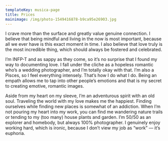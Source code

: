```yaml
---
templateKey: musica-page
title: Prices
mainimage: /img/photo-1549416878-b9ca95e26903.jpg
---
```

I crave more than the surface and greatly value genuine connection. I believe that being mindful and living in the now is most important, because all we ever have is this exact moment in time. I also believe that love truly is the most incredible thing, which should always be fostered and celebrated. 



I’m INFP-T and as sappy as they come, so it’s no surprise that I found my way to documenting love. I fall under the cliche as a hopeless romantic who’s a wedding photographer, and I’m totally okay with that. I’m also a Pisces, so I feel everything intensely. That’s how I do what I do. Being an empath allows me to tap into other people’s emotions and that is my secret to creating emotive, romantic images.




Aside from my heart on my sleeve, I’m an adventurous spirit with an old soul. Traveling the world with my love makes me the happiest. Finding ourselves while finding new places is somewhat of an addiction. When I’m not pouring my heart into my work, you can find me wandering nature trails or tending to my (too many) house plants and garden. I’m 50/50 as an explorer and homebody, but always 100% photographer. I genuinely enjoy working hard, which is ironic, because I don’t view my job as “work” — it’s euphoria.
